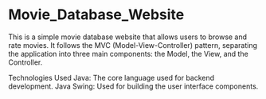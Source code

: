 # Movie_Database_Website

This is a simple movie database website that allows users to browse and rate movies. It follows the MVC (Model-View-Controller) pattern, separating the application into three main components: the Model, the View, and the Controller.

Technologies Used
Java: The core language used for backend development.
Java Swing: Used for building the user interface components.
